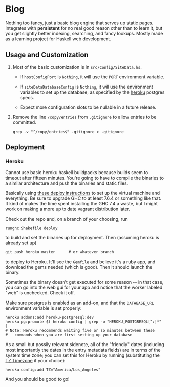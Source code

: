 Blog 
====

Nothing too fancy, just a basic blog engine that serves up static pages.
Integrates with **persistent** for no real good reason other than to learn it,
but you get slightly better indexing, searching, and fancy lookups.  Mostly
made as a learning project for Haskell web development.

Usage and Customization
-----------------------

1.  Most of the basic customization is in `src/Config/SiteData.hs`.

    * If `hostConfigPort` is `Nothing`, it will use the `PORT` environment
      variable.

    * If `siteDataDatabaseConfig` is `Nothing`, it will use the environment
      variables to set up the database, as specified by the [heroku][]
      postgres specs.

    * Expect more configuration slots to be nullable in a future release.

2.  Remove the line `/copy/entries` from `.gitignore` to allow entries to be
    committed.

        grep -v "^/copy/entries$" .gitignore > .gitignore

[heroku]: http://heroku.com

Deployment
----------

### Heroku

Cannot use basic heroku haskell buildpacks because builds seem to timeout
after fifteen minutes.  You're going to have to compile the binaries to a
similar architecture and push the binaries and static files.

Basically using [these deploy instructions][yesod_deploy] to set up the
virtual machine and everything.  Be sure to upgrade GHC to at least 7.6.4 or
something like that.  It kind of makes the time spent installing the GHC 7.4 a
waste, but I might work on making a more up to date vagrant distribution
later.

Check out the repo and, on a branch of your choosing, run

    runghc Shakefile deploy

to build and set the binaries up for deployment.  Then (assuming heroku is
already set up)

    git push heroku master      # or whatever branch

to deploy to Heroku.  It'll see the `Gemfile` and believe it's a ruby app, and
download the gems needed (which is good).  Then it should launch the binary.

Sometimes the binary doesn't get executed for some reason -- in that case, you
can go into the web gui for your app and notice that the worker labeled "web"
is unchecked.  Check it off.

Make sure postgres is enabled as an add-on, and that the `DATABASE_URL`
environment variable is set properly:

    heroku addons:add heroku-postgresql:dev
    heroku pg:promote $( heroku config | grep -o "HEROKU_POSTGRESQL[^:]*" )
    # Note: Heroku recommends waiting five or so minutes between these
    #   commands when you are first setting up your database

As a small but possily relevant sidenote, all of the "friendly" dates
(including most importantly the dates in the entry metadata fields) are in
terms of the system time zone; you can set this for Heroku by running
(substituting the [TZ Timezone][TZs] if your choice):

    heroku config:add TZ="America/Los_Angeles"

And you should be good to go!

[yesod_deploy]: http://blog.jle.im/http://blog.jle.im/entry/deploying-medium-to-large-haskell-apps-to-heroku
[TZs]: http://en.wikipedia.org/wiki/List_of_tz_database_time_zones
